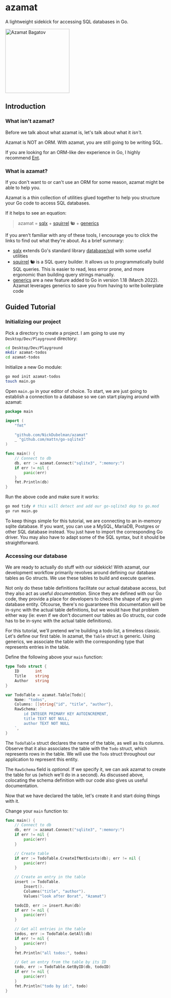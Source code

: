 # azamat

A lightweight sidekick for accessing SQL databases in Go.

<img src="https://upload.wikimedia.org/wikipedia/commons/e/e5/Ken_Davitian_2010.jpg" alt="Azamat Bagatov" width="200"/>

## Introduction

### What isn't azamat?

Before we talk about what azamat is, let's talk about what it _isn't_.

Azamat is NOT an ORM. With azamat, you are still going to be writing SQL.

If you are looking for an ORM-like dev experience in Go, I highly recommend [Ent](https://entgo.io/).

### What is azamat?

If you don't want to or can't use an ORM for some reason, azamat might be able to help you.

Azamat is a thin collection of utilities glued together to help you structure your Go code to access SQL databases.

If it helps to see an equation:

> azamat = [sqlx](https://github.com/jmoiron/sqlx) + [squirrel](https://github.com/Masterminds/squirrel) 🐿 + [generics](https://go.dev/doc/tutorial/generics)

If you aren't familiar with any of these tools, I encourage you to click the links to find out what they're about. As a brief summary:

- [sqlx](https://github.com/jmoiron/sqlx) extends Go's standard library [database/sql](https://pkg.go.dev/database/sql) with some useful utilities
- [squirrel](https://github.com/Masterminds/squirrel) 🐿 is a SQL query builder. It allows us to programmatically build SQL queries. This is easier to read, less error prone, and more ergonomic than building query strings manually.
- [generics](https://go.dev/doc/tutorial/generics) are a new feature added to Go in version 1.18 (March 2022). Azamat leverages generics to save you from having to write boilerplate code

## Guided Tutorial

### Initializing our project

Pick a directory to create a project. I am going to use my `Desktop/Dev/Playground` directory:

```sh
cd Desktop/Dev/Playground
mkdir azamat-todos
cd azamat-todos
```

Initialize a new Go module:

```sh
go mod init azamat-todos
touch main.go
```

Open `main.go` in your editor of choice. To start, we are just going to establish a connection to a database so we can start playing around with azamat:

```go
package main

import (
    "fmt"

    "github.com/NickDubelman/azamat"
    _ "github.com/mattn/go-sqlite3"
)

func main() {
    // Connect to db
	db, err := azamat.Connect("sqlite3", ":memory:")
	if err != nil {
		panic(err)
	}
    fmt.Println(db)
}
```

Run the above code and make sure it works:

```sh
go mod tidy # this will detect and add our go-sqlite3 dep to go.mod
go run main.go
```

To keep things simple for this tutorial, we are connecting to an in-memory sqlite database. If you want, you can use a MySQL, MariaDB, Postgres or other SQL database instead. You just have to import the corresponding Go driver. You may also have to adapt some of the SQL syntax, but it should be straightforward.

### Accessing our database

We are ready to actually do stuff with our sidekick! With azamat, our development workflow primarily revolves around defining our database tables as Go structs. We use these tables to build and execute queries.

Not only do these table definitions facilitate our actual database access, but they also act as useful _documentation_. Since they are defined with our Go code, they provide a place for developers to check the shape of any given database entity. Ofcourse, there's no guaranteee this documentation will be in-sync with the actual table definitions, but we would have that problem either way (ie: even if we don't document our tables as Go structs, our code has to be in-sync with the actual table definitions).

For this tutorial, we'll pretend we're building a todo list, a timeless classic. Let's define our first table. In azamat, the `Table` struct is generic. Using generics, we associate the table with the corresponding type that represents entries in the table.

Define the following above your `main` function:

```go
type Todo struct {
	ID       int
	Title    string
	Author   string
}

var TodoTable = azamat.Table[Todo]{
    Name: "todos",
    Columns: []string{"id", "title", "author"},
    RawSchema: `
        id INTEGER PRIMARY KEY AUTOINCREMENT,
		title TEXT NOT NULL,
		author TEXT NOT NULL
    `,
}
```

The `TodoTable` struct declares the name of the table, as well as its columns. Observe that it also associates the table with the `Todo` struct, which represents rows in the table. We will use the `Todo` struct throughout our application to represent this entity.

The `RawSchema` field is _optional_. If we specify it, we can ask azamat to create the table for us (which we'll do in a second). As discussed above, colocating the schema definition with our code also gives us useful documentation.

Now that we have declared the table, let's create it and start doing things with it.

Change your `main` function to:

```go
func main() {
    // Connect to db
	db, err := azamat.Connect("sqlite3", ":memory:")
	if err != nil {
		panic(err)
	}

    // Create table
	if err := TodoTable.CreateIfNotExists(db); err != nil {
		panic(err)
	}

    // Create an entry in the table
    insert := TodoTable.
        Insert().
        Columns("title", "author").
        Values("look after Borat", "Azamat")

    todoID, err := insert.Run(db)
    if err != nil {
        panic(err)
    }

    // Get all entries in the table
    todos, err := TodoTable.GetAll(db)
    if err != nil {
        panic(err)
    }
    fmt.Println("all todos:", todos)

    // Get an entry from the table by its ID
    todo, err := TodoTable.GetByID(db, todoID)
    if err != nil {
        panic(err)
    }
    fmt.Println("todo by id:", todo)
}
```
